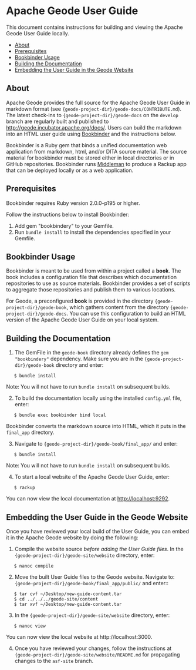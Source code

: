 # Apache Geode User Guide

This document contains instructions for building and viewing the Apache Geode User Guide locally.

- [About](#about)
- [Prerequisites](#prerequisites)
- [Bookbinder Usage](#bookbinder-usage)
- [Building the Documentation](#building-the-documentation)
- [Embedding the User Guide in the Geode Website](#embedding-the-user-guide-in-the-geode-website)

## About

Apache Geode provides the full source for the Apache Geode User Guide in markdown format (see `{geode-project-dir}/geode-docs/CONTRIBUTE.md`). The latest check-ins to `{geode-project-dir}/geode-docs` on the `develop` branch are regularly built and published to http://geode.incubator.apache.org/docs/. Users can build the markdown into an HTML user guide using [Bookbinder](https://github.com/pivotal-cf/bookbinder) and the instructions below.

Bookbinder is a Ruby gem that binds  a unified documentation web application from markdown, html, and/or DITA source material. The source material for bookbinder must be stored either in local directories or in GitHub repositories. Bookbinder runs [Middleman](http://middlemanapp.com/) to produce a Rackup app that can be deployed locally or as a web application.

## Prerequisites

Bookbinder requires Ruby version 2.0.0-p195 or higher.

Follow the instructions below to install Bookbinder:

1. Add gem "bookbindery" to your Gemfile.
2. Run `bundle install` to install the dependencies specified in your Gemfile.

## Bookbinder Usage

Bookbinder is meant to be used from within a project called a **book**. The book includes a configuration file that describes which documentation repositories to use as source materials. Bookbinder provides a set of scripts to aggregate those repositories and publish them to various locations.

For Geode, a preconfigured **book** is provided in the directory `{geode-project-dir}/geode-book`, which gathers content from the directory `{geode-project-dir}/geode-docs`. You can use this configuration to build an HTML version of the Apache Geode User Guide on your local system.

## Building the Documentation

1. The GemFile in the `geode-book` directory already defines the `gem "bookbindery"` dependency. Make sure you are in the `{geode-project-dir}/geode-book` directory and enter:
```
   $ bundle install
```

   Note: You will not have to run `bundle install` on subsequent builds.

2. To build the documentation locally using the installed `config.yml` file, enter:
```
   $ bundle exec bookbinder bind local
```

   Bookbinder converts the markdown source into HTML, which it puts in the `final_app` directory.

3. Navigate to `{geode-project-dir}/geode-book/final_app/` and enter:
```
   $ bundle install
```

   Note: You will not have to run `bundle install` on subsequent builds.

4. To start a local website of the Apache Geode User Guide, enter:
```
   $ rackup
```

   You can now view the local documentation at <http://localhost:9292>. 

## Embedding the User Guide in the Geode Website

Once you have reviewed your local build of the User Guide, you can embed it in the Apache Geode website by doing the following:

1. Compile the website source *before adding the User Guide files*. In the `{geode-project-dir}/geode-site/website` directory, enter:
```
   $ nanoc compile
```

2. Move the built User Guide files to the Geode website. Navigate to: `{geode-project-dir}/geode-book/final_app/public/` and enter::
```
   $ tar cvf ~/Desktop/new-guide-content.tar
   $ cd ../../../geode-site/content
   $ tar xvf ~/Desktop/new-guide-content.tar
```

3. In the `{geode-project-dir}/geode-site/website` directory, enter:
```
   $ nanoc view
```

   You can now view the local website at http://localhost:3000.

4. Once you have reviewed your changes, follow the instructions at `{geode-project-dir}/geode-site/website/README.md` for propagating changes to the `asf-site` branch.